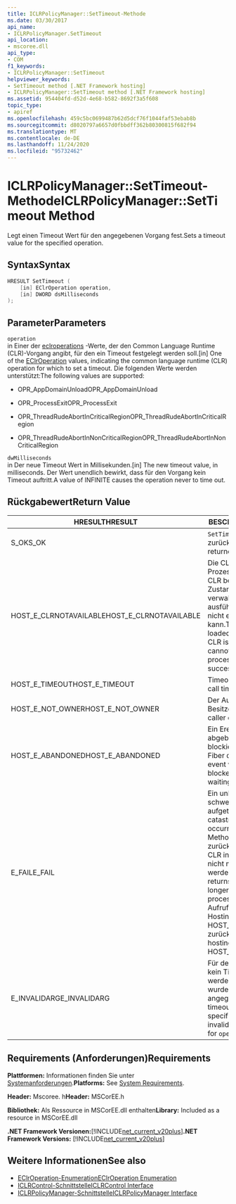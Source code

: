 ```yaml
---
title: ICLRPolicyManager::SetTimeout-Methode
ms.date: 03/30/2017
api_name:
- ICLRPolicyManager.SetTimeout
api_location:
- mscoree.dll
api_type:
- COM
f1_keywords:
- ICLRPolicyManager::SetTimeout
helpviewer_keywords:
- SetTimeout method [.NET Framework hosting]
- ICLRPolicyManager::SetTimeout method [.NET Framework hosting]
ms.assetid: 954404fd-d52d-4e68-b582-8692f3a5f608
topic_type:
- apiref
ms.openlocfilehash: 459c5bc0699487b62d5dcf76f1044faf53ebab8b
ms.sourcegitcommit: d8020797a6657d0fbbdff362b80300815f682f94
ms.translationtype: MT
ms.contentlocale: de-DE
ms.lasthandoff: 11/24/2020
ms.locfileid: "95732462"
---
```

# <a name="iclrpolicymanagersettimeout-method"></a><span data-ttu-id="b722f-102">ICLRPolicyManager::SetTimeout-Methode</span><span class="sxs-lookup"><span data-stu-id="b722f-102">ICLRPolicyManager::SetTimeout Method</span></span>

<span data-ttu-id="b722f-103">Legt einen Timeout Wert für den angegebenen Vorgang fest.</span><span class="sxs-lookup"><span data-stu-id="b722f-103">Sets a timeout value for the specified operation.</span></span>  
  
## <a name="syntax"></a><span data-ttu-id="b722f-104">Syntax</span><span class="sxs-lookup"><span data-stu-id="b722f-104">Syntax</span></span>  
  
```cpp  
HRESULT SetTimeout (  
    [in] EClrOperation operation,  
    [in] DWORD dsMilliseconds  
);  
```  
  
## <a name="parameters"></a><span data-ttu-id="b722f-105">Parameter</span><span class="sxs-lookup"><span data-stu-id="b722f-105">Parameters</span></span>  

 `operation`  
 <span data-ttu-id="b722f-106">in Einer der [eclroperations](eclroperation-enumeration.md) -Werte, der den Common Language Runtime (CLR)-Vorgang angibt, für den ein Timeout festgelegt werden soll.</span><span class="sxs-lookup"><span data-stu-id="b722f-106">[in] One of the [EClrOperation](eclroperation-enumeration.md) values, indicating the common language runtime (CLR) operation for which to set a timeout.</span></span> <span data-ttu-id="b722f-107">Die folgenden Werte werden unterstützt:</span><span class="sxs-lookup"><span data-stu-id="b722f-107">The following values are supported:</span></span>  
  
- <span data-ttu-id="b722f-108">OPR_AppDomainUnload</span><span class="sxs-lookup"><span data-stu-id="b722f-108">OPR_AppDomainUnload</span></span>  
  
- <span data-ttu-id="b722f-109">OPR_ProcessExit</span><span class="sxs-lookup"><span data-stu-id="b722f-109">OPR_ProcessExit</span></span>  
  
- <span data-ttu-id="b722f-110">OPR_ThreadRudeAbortInCriticalRegion</span><span class="sxs-lookup"><span data-stu-id="b722f-110">OPR_ThreadRudeAbortInCriticalRegion</span></span>  
  
- <span data-ttu-id="b722f-111">OPR_ThreadRudeAbortInNonCriticalRegion</span><span class="sxs-lookup"><span data-stu-id="b722f-111">OPR_ThreadRudeAbortInNonCriticalRegion</span></span>  
  
 `dwMilliseconds`  
 <span data-ttu-id="b722f-112">in Der neue Timeout Wert in Millisekunden.</span><span class="sxs-lookup"><span data-stu-id="b722f-112">[in] The new timeout value, in milliseconds.</span></span> <span data-ttu-id="b722f-113">Der Wert unendlich bewirkt, dass für den Vorgang kein Timeout auftritt.</span><span class="sxs-lookup"><span data-stu-id="b722f-113">A value of INFINITE causes the operation never to time out.</span></span>  
  
## <a name="return-value"></a><span data-ttu-id="b722f-114">Rückgabewert</span><span class="sxs-lookup"><span data-stu-id="b722f-114">Return Value</span></span>  
  
|<span data-ttu-id="b722f-115">HRESULT</span><span class="sxs-lookup"><span data-stu-id="b722f-115">HRESULT</span></span>|<span data-ttu-id="b722f-116">BESCHREIBUNG</span><span class="sxs-lookup"><span data-stu-id="b722f-116">Description</span></span>|  
|-------------|-----------------|  
|<span data-ttu-id="b722f-117">S_OK</span><span class="sxs-lookup"><span data-stu-id="b722f-117">S_OK</span></span>|<span data-ttu-id="b722f-118">`SetTimeout` wurde erfolgreich zurückgegeben.</span><span class="sxs-lookup"><span data-stu-id="b722f-118">`SetTimeout` returned successfully.</span></span>|  
|<span data-ttu-id="b722f-119">HOST_E_CLRNOTAVAILABLE</span><span class="sxs-lookup"><span data-stu-id="b722f-119">HOST_E_CLRNOTAVAILABLE</span></span>|<span data-ttu-id="b722f-120">Die CLR wurde nicht in einen Prozess geladen, oder die CLR befindet sich in einem Zustand, in dem Sie verwalteten Code nicht ausführen oder den-Befehl nicht erfolgreich verarbeiten kann.</span><span class="sxs-lookup"><span data-stu-id="b722f-120">The CLR has not been loaded into a process, or the CLR is in a state in which it cannot run managed code or process the call successfully.</span></span>|  
|<span data-ttu-id="b722f-121">HOST_E_TIMEOUT</span><span class="sxs-lookup"><span data-stu-id="b722f-121">HOST_E_TIMEOUT</span></span>|<span data-ttu-id="b722f-122">Timeout des Aufrufes.</span><span class="sxs-lookup"><span data-stu-id="b722f-122">The call timed out.</span></span>|  
|<span data-ttu-id="b722f-123">HOST_E_NOT_OWNER</span><span class="sxs-lookup"><span data-stu-id="b722f-123">HOST_E_NOT_OWNER</span></span>|<span data-ttu-id="b722f-124">Der Aufrufer ist nicht Besitzer der Sperre.</span><span class="sxs-lookup"><span data-stu-id="b722f-124">The caller does not own the lock.</span></span>|  
|<span data-ttu-id="b722f-125">HOST_E_ABANDONED</span><span class="sxs-lookup"><span data-stu-id="b722f-125">HOST_E_ABANDONED</span></span>|<span data-ttu-id="b722f-126">Ein Ereignis wurde abgebrochen, während ein blockierter Thread oder eine Fiber darauf wartete.</span><span class="sxs-lookup"><span data-stu-id="b722f-126">An event was canceled while a blocked thread or fiber was waiting on it.</span></span>|  
|<span data-ttu-id="b722f-127">E_FAIL</span><span class="sxs-lookup"><span data-stu-id="b722f-127">E_FAIL</span></span>|<span data-ttu-id="b722f-128">Ein unbekannter schwerwiegender Fehler ist aufgetreten.</span><span class="sxs-lookup"><span data-stu-id="b722f-128">An unknown catastrophic failure occurred.</span></span> <span data-ttu-id="b722f-129">Nachdem eine Methode E_FAIL zurückgegeben hat, kann die CLR innerhalb des Prozesses nicht mehr verwendet werden.</span><span class="sxs-lookup"><span data-stu-id="b722f-129">After a method returns E_FAIL, the CLR is no longer usable within the process.</span></span> <span data-ttu-id="b722f-130">Nachfolgende Aufrufe von Hostingmethoden geben HOST_E_CLRNOTAVAILABLE zurück.</span><span class="sxs-lookup"><span data-stu-id="b722f-130">Subsequent calls to hosting methods return HOST_E_CLRNOTAVAILABLE.</span></span>|  
|<span data-ttu-id="b722f-131">E_INVALIDARG</span><span class="sxs-lookup"><span data-stu-id="b722f-131">E_INVALIDARG</span></span>|<span data-ttu-id="b722f-132">Für den angegebenen kann kein Timeout festgelegt werden `operation` , oder für wurde ein ungültiger Wert angegeben `operation` .</span><span class="sxs-lookup"><span data-stu-id="b722f-132">A timeout cannot be set for the specified `operation`, or an invalid value was supplied for `operation`.</span></span>|  
  
## <a name="requirements"></a><span data-ttu-id="b722f-133">Requirements (Anforderungen)</span><span class="sxs-lookup"><span data-stu-id="b722f-133">Requirements</span></span>  

 <span data-ttu-id="b722f-134">**Plattformen:** Informationen finden Sie unter [Systemanforderungen](../../get-started/system-requirements.md).</span><span class="sxs-lookup"><span data-stu-id="b722f-134">**Platforms:** See [System Requirements](../../get-started/system-requirements.md).</span></span>  
  
 <span data-ttu-id="b722f-135">**Header:** Mscoree. h</span><span class="sxs-lookup"><span data-stu-id="b722f-135">**Header:** MSCorEE.h</span></span>  
  
 <span data-ttu-id="b722f-136">**Bibliothek:** Als Ressource in MSCorEE.dll enthalten</span><span class="sxs-lookup"><span data-stu-id="b722f-136">**Library:** Included as a resource in MSCorEE.dll</span></span>  
  
 <span data-ttu-id="b722f-137">**.NET Framework Versionen:**[!INCLUDE[net_current_v20plus](../../../../includes/net-current-v20plus-md.md)]</span><span class="sxs-lookup"><span data-stu-id="b722f-137">**.NET Framework Versions:** [!INCLUDE[net_current_v20plus](../../../../includes/net-current-v20plus-md.md)]</span></span>  
  
## <a name="see-also"></a><span data-ttu-id="b722f-138">Weitere Informationen</span><span class="sxs-lookup"><span data-stu-id="b722f-138">See also</span></span>

- [<span data-ttu-id="b722f-139">EClrOperation-Enumeration</span><span class="sxs-lookup"><span data-stu-id="b722f-139">EClrOperation Enumeration</span></span>](eclroperation-enumeration.md)
- [<span data-ttu-id="b722f-140">ICLRControl-Schnittstelle</span><span class="sxs-lookup"><span data-stu-id="b722f-140">ICLRControl Interface</span></span>](iclrcontrol-interface.md)
- [<span data-ttu-id="b722f-141">ICLRPolicyManager-Schnittstelle</span><span class="sxs-lookup"><span data-stu-id="b722f-141">ICLRPolicyManager Interface</span></span>](iclrpolicymanager-interface.md)
